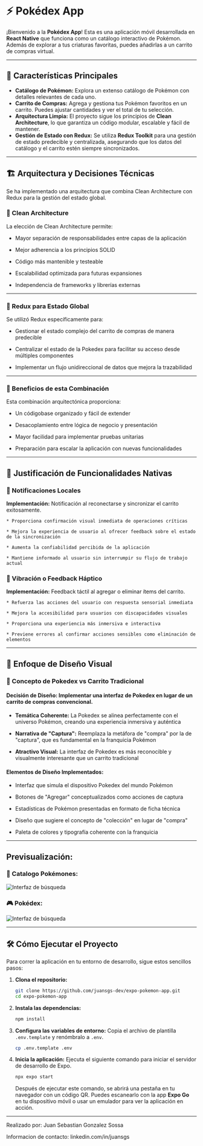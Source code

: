 # ⚡ Pokédex App

¡Bienvenido a la **Pokédex App**! Esta es una aplicación móvil desarrollada en **React Native** que funciona como un catálogo interactivo de Pokémon. Además de explorar a tus criaturas favoritas, puedes añadirlas a un carrito de compras virtual.

---

## 🚀 Características Principales

* **Catálogo de Pokémon:** Explora un extenso catálogo de Pokémon con detalles relevantes de cada uno.
* **Carrito de Compras:** Agrega y gestiona tus Pokémon favoritos en un carrito. Puedes ajustar cantidades y ver el total de tu selección.
* **Arquitectura Limpia:** El proyecto sigue los principios de **Clean Architecture**, lo que garantiza un código modular, escalable y fácil de mantener.
* **Gestión de Estado con Redux:** Se utiliza **Redux Toolkit** para una gestión de estado predecible y centralizada, asegurando que los datos del catálogo y el carrito estén siempre sincronizados.

---

## 🏗️ Arquitectura y Decisiones Técnicas

Se ha implementado una arquitectura que combina Clean Architecture con Redux para la gestión del estado global.

### 🧩 Clean Architecture

La elección de Clean Architecture permite:

* Mayor separación de responsabilidades entre capas de la aplicación

* Mejor adherencia a los principios SOLID

* Código más mantenible y testeable

* Escalabilidad optimizada para futuras expansiones

* Independencia de frameworks y librerías externas

---

### 🔄 Redux para Estado Global

Se utilizó Redux específicamente para:

* Gestionar el estado complejo del carrito de compras de manera predecible

* Centralizar el estado de la Pokedex para facilitar su acceso desde múltiples componentes

* Implementar un flujo unidireccional de datos que mejora la trazabilidad

---

### 🎯 Beneficios de esta Combinación

Esta combinación arquitectónica proporciona:

* Un códigobase organizado y fácil de extender

* Desacoplamiento entre lógica de negocio y presentación

* Mayor facilidad para implementar pruebas unitarias

* Preparación para escalar la aplicación con nuevas funcionalidades

---

## 📱 Justificación de Funcionalidades Nativas

### 🔔 Notificaciones Locales

**Implementación:** Notificación al reconectarse y sincronizar el carrito exitosamente.

    * Proporciona confirmación visual inmediata de operaciones críticas

    * Mejora la experiencia de usuario al ofrecer feedback sobre el estado de la sincronización

    * Aumenta la confiabilidad percibida de la aplicación

    * Mantiene informado al usuario sin interrumpir su flujo de trabajo actual

### 📳 Vibración o Feedback Háptico

**Implementación:** Feedback táctil al agregar o eliminar ítems del carrito.

    * Refuerza las acciones del usuario con respuesta sensorial inmediata

    * Mejora la accesibilidad para usuarios con discapacidades visuales

    * Proporciona una experiencia más inmersiva e interactiva

    * Previene errores al confirmar acciones sensibles como eliminación de elementos

---

## 🎨 Enfoque de Diseño Visual

### 📱 Concepto de Pokedex vs Carrito Tradicional

#### Decisión de Diseño: Implementar una interfaz de Pokedex en lugar de un carrito de compras convencional.

* **Temática Coherente:** La Pokedex se alinea perfectamente con el universo Pokémon, creando una experiencia inmersiva y auténtica

* **Narrativa de "Captura":** Reemplaza la metáfora de "compra" por la de "captura", que es fundamental en la franquicia Pokémon

* **Atractivo Visual:** La interfaz de Pokedex es más reconocible y visualmente interesante que un carrito tradicional

#### Elementos de Diseño Implementados:

* Interfaz que simula el dispositivo Pokedex del mundo Pokémon

* Botones de "Agregar" conceptualizados como acciones de captura

* Estadísticas de Pokémon presentadas en formato de ficha técnica

* Diseño que sugiere el concepto de "colección" en lugar de "compra"

* Paleta de colores y tipografía coherente con la franquicia

---

## Previsualización:

### 🐛 Catalogo Pokémones:

![Interfaz de búsqueda](./assets/images/Catalogo.png)

### 🎮 Pokédex:

![Interfaz de búsqueda](./assets/images/Pokedex.png)

---

## 🛠️ Cómo Ejecutar el Proyecto

Para correr la aplicación en tu entorno de desarrollo, sigue estos sencillos pasos:

1.  **Clona el repositorio:**

    ```bash
    git clone https://github.com/juansgs-dev/expo-pokemon-app.git
    cd expo-pokemon-app
    ```

2.  **Instala las dependencias:**

    ```bash
    npm install
    ```

3.  **Configura las variables de entorno:**
    Copia el archivo de plantilla `.env.template` y renómbralo a `.env`.

    ```bash
    cp .env.template .env
    ```

4.  **Inicia la aplicación:**
    Ejecuta el siguiente comando para iniciar el servidor de desarrollo de Expo.

    ```bash
    npx expo start
    ```

    Después de ejecutar este comando, se abrirá una pestaña en tu navegador con un código QR. Puedes escanearlo con la app **Expo Go** en tu dispositivo móvil o usar un emulador para ver la aplicación en acción.

---

Realizado por: Juan Sebastian Gonzalez Sossa 

Informacion de contacto: linkedin.com/in/juansgs